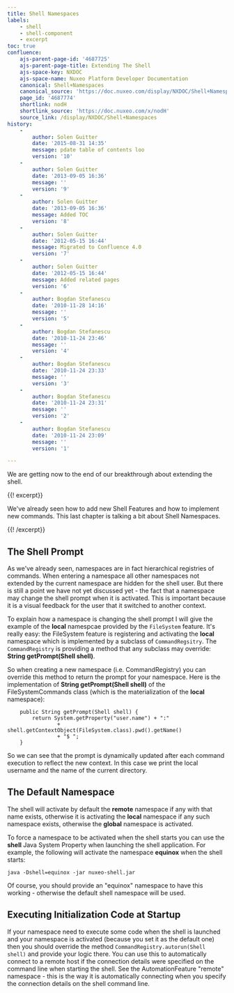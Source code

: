 ```yaml
---
title: Shell Namespaces
labels:
    - shell
    - shell-component
    - excerpt
toc: true
confluence:
    ajs-parent-page-id: '4687725'
    ajs-parent-page-title: Extending The Shell
    ajs-space-key: NXDOC
    ajs-space-name: Nuxeo Platform Developer Documentation
    canonical: Shell+Namespaces
    canonical_source: 'https://doc.nuxeo.com/display/NXDOC/Shell+Namespaces'
    page_id: '4687774'
    shortlink: nodH
    shortlink_source: 'https://doc.nuxeo.com/x/nodH'
    source_link: /display/NXDOC/Shell+Namespaces
history:
    - 
        author: Solen Guitter
        date: '2015-08-31 14:35'
        message: pdate table of contents loo
        version: '10'
    - 
        author: Solen Guitter
        date: '2013-09-05 16:36'
        message: ''
        version: '9'
    - 
        author: Solen Guitter
        date: '2013-09-05 16:36'
        message: Added TOC
        version: '8'
    - 
        author: Solen Guitter
        date: '2012-05-15 16:44'
        message: Migrated to Confluence 4.0
        version: '7'
    - 
        author: Solen Guitter
        date: '2012-05-15 16:44'
        message: Added related pages
        version: '6'
    - 
        author: Bogdan Stefanescu
        date: '2010-11-28 14:16'
        message: ''
        version: '5'
    - 
        author: Bogdan Stefanescu
        date: '2010-11-24 23:46'
        message: ''
        version: '4'
    - 
        author: Bogdan Stefanescu
        date: '2010-11-24 23:33'
        message: ''
        version: '3'
    - 
        author: Bogdan Stefanescu
        date: '2010-11-24 23:31'
        message: ''
        version: '2'
    - 
        author: Bogdan Stefanescu
        date: '2010-11-24 23:09'
        message: ''
        version: '1'

---
```

We are getting now to the end of our breakthrough about extending the shell.

{{! excerpt}}

We've already seen how to add new Shell Features and how to implement new commands. This last chapter is talking a bit about Shell Namespaces.

{{! /excerpt}}

## The Shell Prompt

As we've already seen, namespaces are in fact hierarchical registries of commands. When entering a namespace all other namespaces not extended by the current namespace are hidden for the shell user. But there is still a point we have not yet discussed yet - the fact that a namespace may change the shell prompt when it is activated. This is important because it is a visual feedback for the user that it switched to another context.

To explain how a namespace is changing the shell prompt I will give the example of the **local** namespcae provided by the `FileSystem` feature. It's really easy: the FileSystem feature is registering and activating the **local** namespace which is implemented by a subclass of `CommandRegsitry`. The `CommandRegistry` is providing a method that any subclass may override: **String getPrompt(Shell shell)**.

So when creating a new namespace (i.e. CommandRegistry) you can override this method to return the prompt for your namespace.
Here is the implementation of **String getPrompt(Shell shell)** of the FileSystemCommands class (which is the materialization of the **local** namespace):

```
    public String getPrompt(Shell shell) {
        return System.getProperty("user.name") + ":"
                + shell.getContextObject(FileSystem.class).pwd().getName()
                + "$ ";
    }

```

So we can see that the prompt is dynamically updated after each command execution to reflect the new context. In this case we print the local username and the name of the current directory.

## The Default Namespace

The shell will activate by default the **remote** namespace if any with that name exists, otherwise it is activating the **local** namespace if any such namespace exists, otherwise the **global** namespace is activated.

To force a namespace to be activated when the shell starts you can use the **shell** Java System Property when launching the shell application. For example, the following will activate the namespace **equinox** when the shell starts:

```
java -Dshell=equinox -jar nuxeo-shell.jar

```

Of course, you should provide an "equinox" namespace to have this working - otherwise the default shell namespace will be used.

## Executing Initialization Code at Startup

If your namespace need to execute some code when the shell is launched and your namespace is activated (because you set it as the default one) then you should override the method `CommandRegistry.autorun(Shell shell)` and provide your logic there. You can use this to automatically connect to a remote host if the connection details were specified on the command line when starting the shell. See the AutomationFeature "remote" namespace - this is the way it is automatically connecting when you specify the connection details on the shell command line.

&nbsp;

&nbsp;